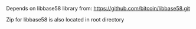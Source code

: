 Depends on libbase58 library from:
https://github.com/bitcoin/libbase58.git

Zip for libbase58 is also located in root directory
